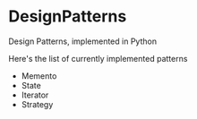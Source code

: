 # DesignPatterns
Design Patterns, implemented in Python

Here's the list of currently implemented patterns 
- Memento
- State
- Iterator
- Strategy